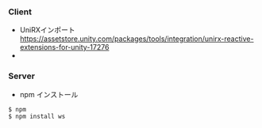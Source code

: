 ### Client
- UniRXインポート
https://assetstore.unity.com/packages/tools/integration/unirx-reactive-extensions-for-unity-17276
- 

### Server
- npm インストール
```
$ npm
$ npm install ws
```
